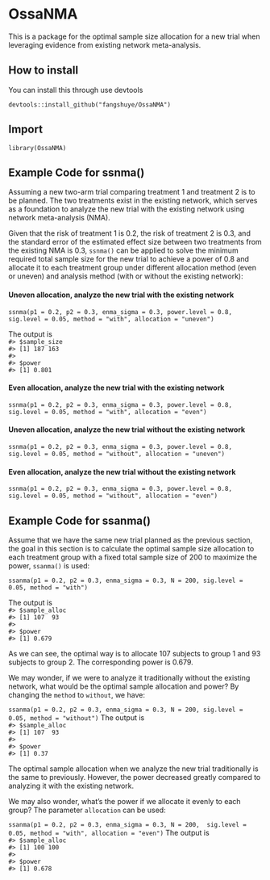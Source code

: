 # OssaNMA

This is a package for the optimal sample size allocation for a new trial when leveraging evidence from existing network meta-analysis.

## How to install
You can install this through use devtools

`devtools::install_github("fangshuye/OssaNMA")`

## Import
`library(OssaNMA)`

## Example Code for ssnma()

Assuming a new two-arm trial comparing treatment 1 and treatment 2 is to be planned. The two treatments exist in the existing network, which serves as a foundation to analyze the new trial with the existing network using network meta-analysis (NMA).

Given that the risk of treatment 1 is 0.2, the risk of treatment 2 is 0.3, and the standard error of the estimated effect size between two treatments from the existing NMA is 0.3, `ssnma()` can be applied to solve the minimum required total sample size for the new trial to achieve a power of 0.8 and allocate it to each treatment group under different allocation method (even or uneven) and analysis method (with or without the existing network):

#### Uneven allocation, analyze the new trial with the existing network
`ssnma(p1 = 0.2, p2 = 0.3, enma_sigma = 0.3, power.level = 0.8, 
        sig.level = 0.05, method = "with", allocation = "uneven")`
        
The output is  
`#> $sample_size`<br>
`#> [1] 187 163`<br>
`#> `<br>
`#> $power`<br>
`#> [1] 0.801`

#### Even allocation, analyze the new trial with the existing network
`ssnma(p1 = 0.2, p2 = 0.3, enma_sigma = 0.3, power.level = 0.8, 
        sig.level = 0.05, method = "with", allocation = "even")`

#### Uneven allocation, analyze the new trial without the existing network
`ssnma(p1 = 0.2, p2 = 0.3, enma_sigma = 0.3, power.level = 0.8, 
        sig.level = 0.05, method = "without", allocation = "uneven")`

#### Even allocation, analyze the new trial without the existing network
`ssnma(p1 = 0.2, p2 = 0.3, enma_sigma = 0.3, power.level = 0.8, 
        sig.level = 0.05, method = "without", allocation = "even")`

## Example Code for ssanma()

Assume that we have the same new trial planned as the previous section, the goal in this section is to calculate the optimal sample size allocation to each treatment group with a fixed total sample size of 200 to maximize the power, `ssanma()` is used:

`ssanma(p1 = 0.2, p2 = 0.3, enma_sigma = 0.3, N = 200, sig.level = 0.05,
        method = "with")`

The output is<br>
`#> $sample_alloc`<br>
`#> [1] 107  93`<br>
`#>`<br>
`#> $power`<br>
`#> [1] 0.679`

As we can see, the optimal way is to allocate 107 subjects to group 1 and 93 subjects to group 2. The corresponding power is 0.679.

We may wonder, if we were to analyze it traditionally without the existing network, what would be the optimal sample allocation and power? By changing the `method` to `without`, we have:

`ssanma(p1 = 0.2, p2 = 0.3, enma_sigma = 0.3, N = 200, sig.level = 0.05,
        method = "without")`
The output is<br>
`#> $sample_alloc`<br>
`#> [1] 107  93`<br>
`#>`<br>
`#> $power`<br>
`#> [1] 0.37`

The optimal sample allocation when we analyze the new trial traditionally is the same to previously. However, the power decreased greatly compared to analyzing it with the existing network.

We may also wonder, what’s the power if we allocate it evenly to each group? The parameter `allocation` can be used:

`ssanma(p1 = 0.2, p2 = 0.3, enma_sigma = 0.3, N = 200, 
        sig.level = 0.05, method = "with", allocation = "even")`
The output is<br> 
`#> $sample_alloc`<br>
`#> [1] 100 100`<br>
`#>` <br>
`#> $power`<br>
`#> [1] 0.678`


